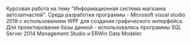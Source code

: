 Курсовая работа на тему "Информационная система магазина автозапчастей".
Среда разработки программы - Microsoft visual studio 2019 с использованием WPF для создания графического интерфейса.
Для проектирование базы данной - использовались программы SQL Server 2014 Management Studio и  ERWin Data Modeler.
